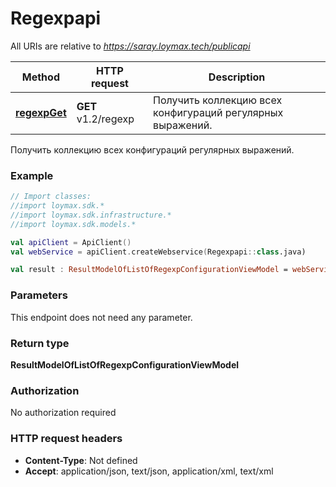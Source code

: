 # Regexpapi

All URIs are relative to *https://saray.loymax.tech/publicapi*

Method | HTTP request | Description
------------- | ------------- | -------------
[**regexpGet**](Regexpapi.md#regexpGet) | **GET** v1.2/regexp | Получить коллекцию всех конфигураций регулярных выражений.



Получить коллекцию всех конфигураций регулярных выражений.

### Example
```kotlin
// Import classes:
//import loymax.sdk.*
//import loymax.sdk.infrastructure.*
//import loymax.sdk.models.*

val apiClient = ApiClient()
val webService = apiClient.createWebservice(Regexpapi::class.java)

val result : ResultModelOfListOfRegexpConfigurationViewModel = webService.regexpGet()
```

### Parameters
This endpoint does not need any parameter.

### Return type

**ResultModelOfListOfRegexpConfigurationViewModel**

### Authorization

No authorization required

### HTTP request headers

 - **Content-Type**: Not defined
 - **Accept**: application/json, text/json, application/xml, text/xml

